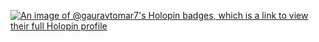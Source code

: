 [![An image of @gauravtomar7's Holopin badges, which is a link to view their full Holopin profile](https://holopin.me/gauravtomar7)](https://holopin.io/@gauravtomar7)
